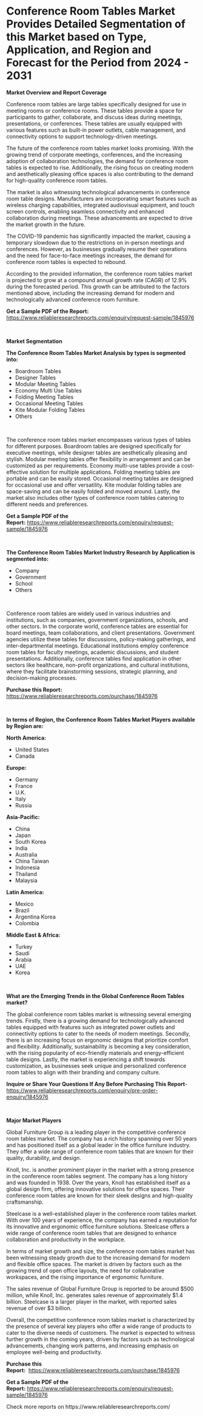 <p><h1>Conference Room Tables Market Provides Detailed Segmentation of this Market based on Type, Application, and Region and Forecast for the Period from 2024 - 2031</h1></p><p><strong>Market Overview and Report Coverage</strong></p>
<p><p>Conference room tables are large tables specifically designed for use in meeting rooms or conference rooms. These tables provide a space for participants to gather, collaborate, and discuss ideas during meetings, presentations, or conferences. These tables are usually equipped with various features such as built-in power outlets, cable management, and connectivity options to support technology-driven meetings.</p><p>The future of the conference room tables market looks promising. With the growing trend of corporate meetings, conferences, and the increasing adoption of collaboration technologies, the demand for conference room tables is expected to rise. Additionally, the rising focus on creating modern and aesthetically pleasing office spaces is also contributing to the demand for high-quality conference room tables.</p><p>The market is also witnessing technological advancements in conference room table designs. Manufacturers are incorporating smart features such as wireless charging capabilities, integrated audiovisual equipment, and touch screen controls, enabling seamless connectivity and enhanced collaboration during meetings. These advancements are expected to drive the market growth in the future.</p><p>The COVID-19 pandemic has significantly impacted the market, causing a temporary slowdown due to the restrictions on in-person meetings and conferences. However, as businesses gradually resume their operations and the need for face-to-face meetings increases, the demand for conference room tables is expected to rebound.</p><p>According to the provided information, the conference room tables market is projected to grow at a compound annual growth rate (CAGR) of 12.9% during the forecasted period. This growth can be attributed to the factors mentioned above, including the increasing demand for modern and technologically advanced conference room furniture.</p></p>
<p><strong>Get a Sample PDF of the Report:</strong> <a href="https://www.reliableresearchreports.com/enquiry/request-sample/1845976">https://www.reliableresearchreports.com/enquiry/request-sample/1845976</a></p>
<p>&nbsp;</p>
<p><strong>Market Segmentation</strong></p>
<p><strong>The Conference Room Tables Market Analysis by types is segmented into:</strong></p>
<p><ul><li>Boardroom Tables</li><li>Designer Tables</li><li>Modular Meeting Tables</li><li>Economy Multi Use Tables</li><li>Folding Meeting Tables</li><li>Occasional Meeting Tables</li><li>Kite Modular Folding Tables</li><li>Others</li></ul></p>
<p>&nbsp;</p>
<p><p>The conference room tables market encompasses various types of tables for different purposes. Boardroom tables are designed specifically for executive meetings, while designer tables are aesthetically pleasing and stylish. Modular meeting tables offer flexibility in arrangement and can be customized as per requirements. Economy multi-use tables provide a cost-effective solution for multiple applications. Folding meeting tables are portable and can be easily stored. Occasional meeting tables are designed for occasional use and offer versatility. Kite modular folding tables are space-saving and can be easily folded and moved around. Lastly, the market also includes other types of conference room tables catering to different needs and preferences.</p></p>
<p><strong>Get a Sample PDF of the Report:</strong>&nbsp;<a href="https://www.reliableresearchreports.com/enquiry/request-sample/1845976">https://www.reliableresearchreports.com/enquiry/request-sample/1845976</a></p>
<p>&nbsp;</p>
<p><strong>The Conference Room Tables Market Industry Research by Application is segmented into:</strong></p>
<p><ul><li>Company</li><li>Government</li><li>School</li><li>Others</li></ul></p>
<p>&nbsp;</p>
<p><p>Conference room tables are widely used in various industries and institutions, such as companies, government organizations, schools, and other sectors. In the corporate world, conference tables are essential for board meetings, team collaborations, and client presentations. Government agencies utilize these tables for discussions, policy-making gatherings, and inter-departmental meetings. Educational institutions employ conference room tables for faculty meetings, academic discussions, and student presentations. Additionally, conference tables find application in other sectors like healthcare, non-profit organizations, and cultural institutions, where they facilitate brainstorming sessions, strategic planning, and decision-making processes.</p></p>
<p><strong>Purchase this Report:</strong>&nbsp; <a href="https://www.reliableresearchreports.com/purchase/1845976">https://www.reliableresearchreports.com/purchase/1845976</a></p>
<p>&nbsp;</p>
<p><strong>In terms of Region, the Conference Room Tables Market Players available by Region are:</strong></p>
<p>
    <p> <strong> North America: </strong>
        <ul>
            <li>United States</li>
            <li>Canada</li>
        </ul>
        </p> 
    <p> <strong> Europe: </strong>
        <ul>
            <li>Germany</li>
            <li>France</li>
            <li>U.K.</li>
            <li>Italy</li>
            <li>Russia</li>
        </ul>
        </p> 
    <p> <strong> Asia-Pacific: </strong>
        <ul>
            <li>China</li>
            <li>Japan</li>
            <li>South Korea</li>
            <li>India</li>
            <li>Australia</li>
            <li>China Taiwan</li>
            <li>Indonesia</li>
            <li>Thailand</li>
            <li>Malaysia</li>
        </ul>
        </p> 
    <p> <strong> Latin America: </strong>
        <ul>
            <li>Mexico</li>
            <li>Brazil</li>
            <li>Argentina Korea</li>
            <li>Colombia</li>
        </ul>
        </p> 
    <p> <strong> Middle East & Africa: </strong>
        <ul>
            <li>Turkey</li>
            <li>Saudi</li>
            <li>Arabia</li>
            <li>UAE</li>
            <li>Korea</li>
        </ul>
    </p>
    </p>
<p>&nbsp;</p>
<p><strong>What are the Emerging Trends in the Global Conference Room Tables market?</strong></p>
<p><p>The global conference room tables market is witnessing several emerging trends. Firstly, there is a growing demand for technologically advanced tables equipped with features such as integrated power outlets and connectivity options to cater to the needs of modern meetings. Secondly, there is an increasing focus on ergonomic designs that prioritize comfort and flexibility. Additionally, sustainability is becoming a key consideration, with the rising popularity of eco-friendly materials and energy-efficient table designs. Lastly, the market is experiencing a shift towards customization, as businesses seek unique and personalized conference room tables to align with their branding and company culture.</p></p>
<p><strong>Inquire or Share Your Questions If Any Before Purchasing This Report</strong>- <a href="https://www.reliableresearchreports.com/enquiry/pre-order-enquiry/1845976">https://www.reliableresearchreports.com/enquiry/pre-order-enquiry/1845976</a></p>
<p>&nbsp;</p>
<p><strong>Major Market Players</strong></p>
<p><p>Global Furniture Group is a leading player in the competitive conference room tables market. The company has a rich history spanning over 50 years and has positioned itself as a global leader in the office furniture industry. They offer a wide range of conference room tables that are known for their quality, durability, and design.</p><p>Knoll, Inc. is another prominent player in the market with a strong presence in the conference room tables segment. The company has a long history and was founded in 1938. Over the years, Knoll has established itself as a global design firm, offering innovative solutions for office spaces. Their conference room tables are known for their sleek designs and high-quality craftsmanship.</p><p>Steelcase is a well-established player in the conference room tables market. With over 100 years of experience, the company has earned a reputation for its innovative and ergonomic office furniture solutions. Steelcase offers a wide range of conference room tables that are designed to enhance collaboration and productivity in the workplace.</p><p>In terms of market growth and size, the conference room tables market has been witnessing steady growth due to the increasing demand for modern and flexible office spaces. The market is driven by factors such as the growing trend of open office layouts, the need for collaborative workspaces, and the rising importance of ergonomic furniture.</p><p>The sales revenue of Global Furniture Group is reported to be around $500 million, while Knoll, Inc. generates sales revenue of approximately $1.4 billion. Steelcase is a larger player in the market, with reported sales revenue of over $3 billion.</p><p>Overall, the competitive conference room tables market is characterized by the presence of several key players who offer a wide range of products to cater to the diverse needs of customers. The market is expected to witness further growth in the coming years, driven by factors such as technological advancements, changing work patterns, and increasing emphasis on employee well-being and productivity.</p></p>
<p><strong>Purchase this Report:</strong>&nbsp;&nbsp;<a href="https://www.reliableresearchreports.com/purchase/1845976">https://www.reliableresearchreports.com/purchase/1845976</a></p>
<p></p>
<p><strong>Get a Sample PDF of the Report:</strong>&nbsp;<a href="https://www.reliableresearchreports.com/enquiry/request-sample/1845976">https://www.reliableresearchreports.com/enquiry/request-sample/1845976</a></p>
<p>Check more reports on https://www.reliableresearchreports.com/</p>